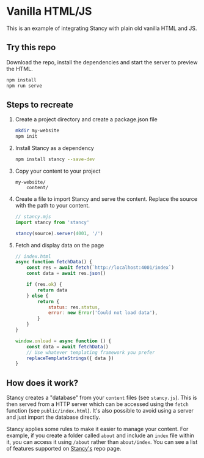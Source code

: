 # Vanilla HTML/JS

This is an example of integrating Stancy with plain old vanilla HTML and JS.

## Try this repo

Download the repo, install the dependencies and start the server to preview the HTML.

```bash
npm install
npm run serve
```

## Steps to recreate

1. Create a project directory and create a package.json file

    ```bash
    mkdir my-website
    npm init
    ```

2. Install Stancy as a dependency

    ```bash
    npm install stancy --save-dev
    ```

3. Copy your content to your project

    ```
    my-website/
        content/
    ```

4. Create a file to import Stancy and serve the content. Replace the source with the path to your content.

    ```js
    // stancy.mjs
    import stancy from 'stancy'

    stancy(source).server(4001, '/')
    ```

5. Fetch and display data on the page

    ```js
    // index.html
    async function fetchData() {
    	const res = await fetch(`http://localhost:4001/index`)
    	const data = await res.json()

    	if (res.ok) {
    		return data
    	} else {
    		return {
    			status: res.status,
    			error: new Error('Could not load data'),
    		}
    	}
    }

    window.onload = async function () {
    	const data = await fetchData()
    	// Use whatever templating framework you prefer
    	replaceTemplateStrings({ data })
    }
    ```

## How does it work?

Stancy creates a "database" from your `content` files (see `stancy.js`). This is then served from a HTTP server which can be accessed using the `fetch` function (see `public/index.html`). It's also possible to avoid using a server and just import the database directly.

Stancy applies some rules to make it easier to manage your content. For example, if you create a folder called `about` and include an `index` file within it, you can access it using `/about` rather than `about/index`. You can see a list of features supported on [Stancy's](https://github.com/gavinmcfarland/stancy) repo page.
